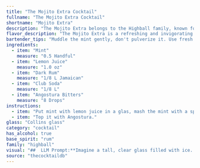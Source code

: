 ```yaml
---
title: "The Mojito Extra Cocktail"
fullname: "The Mojito Extra Cocktail"
shortname: "Mojito Extra"
description: "The Mojito Extra belongs to the Highball family, known for their tall, refreshing nature.  It's a riff on the classic Cuban Mojito, featuring the same core ingredients - mint, lime, rum, and soda - but with the addition of Angostura Bitters for a complex, aromatic twist. "
flavor_description: "The Mojito Extra is a refreshing and invigorating cocktail. Its taste profile features a vibrant mint and citrus burst, balanced by the smooth sweetness of dark rum. The addition of Angostura bitters adds a subtle complexity with notes of spice and herbs, while the club soda provides a crisp and effervescent finish.  "
bartender_tips: "Muddle the mint gently, don't pulverize it. Use fresh lime juice, not bottled. A good quality dark rum is essential.  Add the club soda just before serving to keep the fizz.  A dash of bitters balances the sweetness and adds complexity.  Garnish with a mint sprig and a lime wheel. "
ingredients:
  - item: "Mint"
    measure: "0.5 Handful"
  - item: "Lemon Juice"
    measure: "1.0 oz"
  - item: "Dark Rum"
    measure: "1/8 L Jamaican"
  - item: "Club Soda"
    measure: "1/8 L"
  - item: "Angostura Bitters"
    measure: "8 Drops"
instructions:
  - item: "Put mint with lemon juice in a glas, mash the mint with a spoon, ice, rum & fill up with club soda."
  - item: "Top it with Angostura."
glass: "Collins glass"
category: "cocktail"
has_alcohol: true
base_spirit: "rum"
family: "highball"
visual: "##  LLM Prompt:**Imagine a tall, clear glass filled with ice. The glass is rimmed with sugar, and the ice is partially submerged in a vibrant, emerald green liquid. Tiny bubbles rise from the depths of the glass, creating a playful, swirling effect.  A sprig of fresh mint, with delicate leaves still clinging to the stem, rests on the edge of the glass, its aroma mingling with the sweet, citrusy scent of the drink.  A single, ruby-red dash of Angostura Bitters adorns the surface, creating a beautiful contrast against the green and white of the drink.  Describe this scene in vivid detail, highlighting the colors, textures, and aromas that contribute to the visual appeal of the Mojito Extra.** "
source: "thecocktaildb"
---
```



